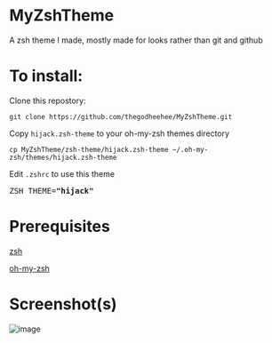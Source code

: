 # MyZshTheme

A zsh theme I made, mostly made for looks rather than git and github

# To install:

Clone this repostory:

```
git clone https://github.com/thegodheehee/MyZshTheme.git
```

Copy ```hijack.zsh-theme``` to your oh-my-zsh themes directory

```
cp MyZshTheme/zsh-theme/hijack.zsh-theme ~/.oh-my-zsh/themes/hijack.zsh-theme
```

Edit ```.zshrc``` to use this theme

<pre>
ZSH_THEME=<b>"hijack"</b>
</pre>

# Prerequisites

[zsh](https://www.zsh.org/)

[oh-my-zsh](https://github.com/ohmyzsh/ohmyzsh)

# Screenshot(s)

![image](https://github.com/thegodheehee/MyZshTheme/assets/68753611/d0fdba8e-3511-450f-80bf-784216ebc617)

